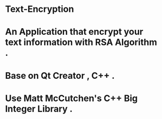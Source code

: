 # Text-Encryption
# An Application that encrypt your text information with RSA Algorithm .
# Base on Qt Creator , C++ .
# Use Matt McCutchen's C++ Big Integer Library .
